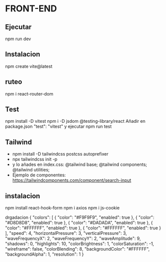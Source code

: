 # FRONT-END
## Ejecutar
npm run dev

## Instalacion
npm create vite@latest

## ruteo
npm i react-router-dom

## Test
npm install -D vitest
npm i -D jsdom @testing-library/react
Añadir en package.json "test": "vitest" y ejecutar npm run test

## Tailwind

- npm install -D tailwindcss postcss autoprefixer
- npx tailwindcss init -p
- y lo añades en index.css:
@tailwind base;
@tailwind components;
@tailwind utilities;
- Ejemplo de componentes: https://tailwindcomponents.com/component/search-input


## instalacion
npm install react-hook-form
npm i axios
npm i js-cookie



drgadacion
{
    "colors": [
        {
            "color": "#F9F9F9",
            "enabled": true
        },
        {
            "color": "#D8D8D8",
            "enabled": true
        },
        {
            "color": "#DADADA",
            "enabled": true
        },
        {
            "color": "#FFFFFF",
            "enabled": true
        },
        {
            "color": "#FFFFFF",
            "enabled": true
        }
    ],
    "speed": 4,
    "horizontalPressure": 3,
    "verticalPressure": 3,
    "waveFrequencyX": 2,
    "waveFrequencyY": 2,
    "waveAmplitude": 9,
    "shadows": 0,
    "highlights": 10,
    "colorBrightness": 1,
    "colorSaturation": -1,
    "wireframe": false,
    "colorBlending": 8,
    "backgroundColor": "#FFFFFF",
    "backgroundAlpha": 1,
    "resolution": 1
}
